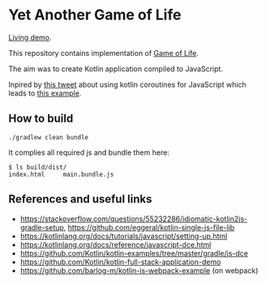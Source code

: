 # Yet Another Game of Life

[Living demo](https://game-of-life.maxlog.dev/).

This repository contains implementation of [Game of Life](https://en.wikipedia.org/wiki/Conway%27s_Game_of_Life).

The aim was to create Kotlin application compiled to JavaScript.

Inpired by [this tweet](https://twitter.com/relizarov/status/946406735874584581) 
about using kotlin coroutines for JavaScript
which leads to [this example](https://kotlin.github.io/kotlinx.coroutines/example-frontend-js/index.html).

## How to build
`./gradlew clean bundle`

It complies all required js and bundle them here:
```
$ ls build/dist/
index.html     main.bundle.js
```

## References and  useful links
- https://stackoverflow.com/questions/55232286/idiomatic-kotlin2js-gradle-setup, https://github.com/eggeral/kotlin-single-js-file-lib
- https://kotlinlang.org/docs/tutorials/javascript/setting-up.html
- https://kotlinlang.org/docs/reference/javascript-dce.html
- https://github.com/Kotlin/kotlin-examples/tree/master/gradle/js-dce
- https://github.com/Kotlin/kotlin-full-stack-application-demo
- https://github.com/barlog-m/kotlin-js-webpack-example (on webpack)
